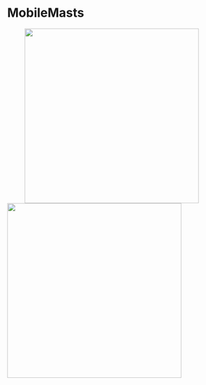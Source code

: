 # MobileMasts

<p float="left">
  <img src="https://user-images.githubusercontent.com/13555265/36933554-5296ae34-1edb-11e8-8315-84b8c6d6d32c.png" width="400" hspace="40" />
  <img src="https://user-images.githubusercontent.com/13555265/36933555-52b1c2b4-1edb-11e8-987b-efb7a08302f3.png" width="400" />
</p>
